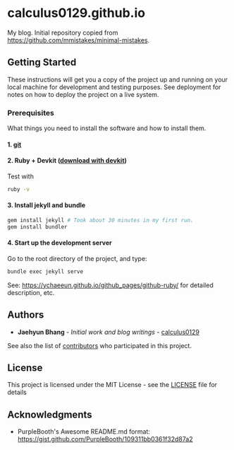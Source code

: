 # calculus0129.github.io

<!-- One Paragraph of project description goes here -->
My blog. Initial repository copied from https://github.com/mmistakes/minimal-mistakes.

## Getting Started

These instructions will get you a copy of the project up and running on your local machine for development and testing purposes. See deployment for notes on how to deploy the project on a live system.

### Prerequisites

What things you need to install the software and how to install them.

#### 1. [git](https://git-scm.com/)
#### 2. Ruby + Devkit ([download with devkit](https://rubyinstaller.org/downloads/))

Test with

```bash
ruby -v
```

#### 3. Install jekyll and bundle

```bash
gem install jekyll # Took about 30 minutes in my first run.
gem install bundler
```

#### 4. Start up the development server

Go to the root directory of the project, and type:

```bash
bundle exec jekyll serve
```

See: https://ychaeeun.github.io/github_pages/github-ruby/ for detailed description, etc.

<!-- ### Installing

A step by step series of examples that tell you how to get a development env running

Say what the step will be

```
Give the example
```

And repeat

```
until finished
```

End with an example of getting some data out of the system or using it for a little demo -->

<!-- ## Running the tests

Explain how to run the automated tests for this system -->

<!-- ### Break down into end to end tests

Explain what these tests test and why

```
Give an example
``` -->

<!-- ### And coding style tests

Explain what these tests test and why

```
Give an example
``` -->

<!-- ## Deployment

Add additional notes about how to deploy this on a live system -->

<!-- ## Built With

* [Dropwizard](http://www.dropwizard.io/1.0.2/docs/) - The web framework used
* [Maven](https://maven.apache.org/) - Dependency Management
* [ROME](https://rometools.github.io/rome/) - Used to generate RSS Feeds -->

<!-- ## Contributing

Please read [CONTRIBUTING.md](https://gist.github.com/PurpleBooth/b24679402957c63ec426) for details on our code of conduct, and the process for submitting pull requests to us. -->

<!-- ## Versioning

We use [SemVer](http://semver.org/) for versioning. For the versions available, see the [tags on this repository](https://github.com/your/project/tags).  -->

## Authors

* **Jaehyun Bhang** - *Initial work and blog writings* - [calculus0129](https://github.com/calculus0129)

See also the list of [contributors](https://github.com/your/project/contributors) who participated in this project.

## License

This project is licensed under the MIT License - see the [LICENSE](LICENSE) file for details

## Acknowledgments

* PurpleBooth's Awesome README.md format: https://gist.github.com/PurpleBooth/109311bb0361f32d87a2
